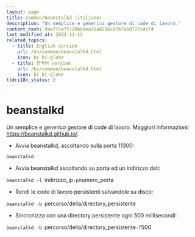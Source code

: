```yaml
---
layout: page
title: common/beanstalkd (italiano)
description: "Un semplice e generico gestore di code di lavoro."
content_hash: 9aa77ce7fc20b8dea31a8286c87b7ab8727cdc74
last_modified_at: 2023-11-12
related_topics:
  - title: English version
    url: /en/common/beanstalkd.html
    icon: bi bi-globe
  - title: 한국어 version
    url: /ko/common/beanstalkd.html
    icon: bi bi-globe
tldri18n_status: 2
---
```

# beanstalkd

Un semplice e generico gestore di code di lavoro.
Maggiori informazioni: <https://beanstalkd.github.io/>.

- Avvia beanstalkd, ascoltando sulla porta 11300:

`beanstalkd`

- Avvia beanstalkd ascoltando su porta ed un indirizzo dati:

`beanstalkd -l `<span class="tldr-var badge badge-pill bg-dark-lm bg-white-dm text-white-lm text-dark-dm font-weight-bold">indirizzo_ip</span>` -p `<span class="tldr-var badge badge-pill bg-dark-lm bg-white-dm text-white-lm text-dark-dm font-weight-bold">numero_porta</span>

- Rendi le code di lavoro persistenti salvandole su disco:

`beanstalkd -b `<span class="tldr-var badge badge-pill bg-dark-lm bg-white-dm text-white-lm text-dark-dm font-weight-bold">percorso/della/directory_persistente</span>

- Sincronizza con una directory persistente ogni 500 millisecondi:

`beanstalkd -b `<span class="tldr-var badge badge-pill bg-dark-lm bg-white-dm text-white-lm text-dark-dm font-weight-bold">percorso/della/directory_persistente</span>` -f `<span class="tldr-var badge badge-pill bg-dark-lm bg-white-dm text-white-lm text-dark-dm font-weight-bold">500</span>
